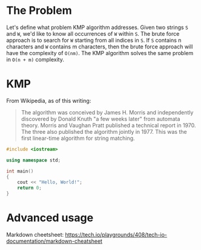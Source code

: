 # The Problem

Let's define what problem KMP algorithm addresses. Given two strings `S` and `W`, we'd like to know all occurrences of `W` within `S`. The brute force approach is to search for `W` starting from all indices in `S`. If `S` contains n characters and `W` contains m characters, then the brute force approach will have the complexity of `O(nm)`. The KMP algorithm solves the same problem in `O(n + m)` complexity.

# KMP

From Wikipedia, as of this writing:

> The algorithm was conceived by James H. Morris and independently discovered by Donald Knuth "a few weeks later" from automata theory. Morris and Vaughan Pratt published a technical report in 1970. The three also published the algorithm jointly in 1977.
> This was the first linear-time algorithm for string matching.

```C++ runnable
#include <iostream>

using namespace std;

int main() 
{
    cout << "Hello, World!";
    return 0;
}
```

# Advanced usage

Markdown cheetsheet: https://tech.io/playgrounds/408/tech-io-documentation/markdown-cheatsheet
